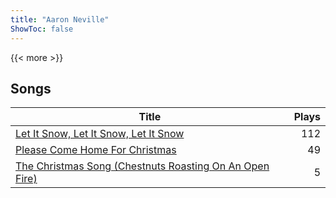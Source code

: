 ```yaml
---
title: "Aaron Neville"
ShowToc: false
---
```


{{< more >}}

## Songs
Title | Plays 
----- | -----: 
[Let It Snow, Let It Snow, Let It Snow](/songs/let-it-snow-let-it-snow-let-it-snow) | 112
[Please Come Home For Christmas](/songs/please-come-home-for-christmas) | 49
[The Christmas Song (Chestnuts Roasting On An Open Fire)](/songs/the-christmas-song-chestnuts-roasting-on-an-open-fire) | 5

